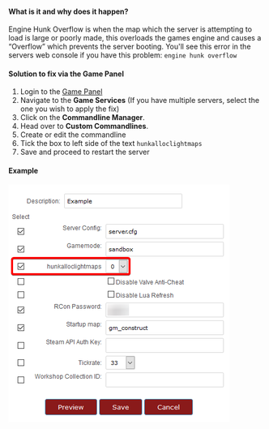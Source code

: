 #### What is it and why does it happen?
Engine Hunk Overflow is when the map which the server is attempting to load is large or poorly made, this overloads the games engine and causes a “Overflow” which prevents the server booting.
You'll see this error in the servers web console if you have this problem: `engine hunk overflow`

#### Solution to fix via the Game Panel
1. Login to the [Game Panel](https://gamepanel.hexanenetworks.com)
2. Navigate to the **Game Services**
	(If you have multiple servers, select the one you wish to apply the fix)
3. Click on the **Commandline Manager**.
4. Head over to **Custom Commandlines**.
5. Create or edit the commandline 
6. Tick the box to left side of the text ``hunkalloclightmaps``
7. Save and proceed to restart the server

#### Example
![Engine Hunk Overflow](https://raw.githubusercontent.com/HexaneNetworks/help-assets/master/assets/hunkalloclightmaps.png)